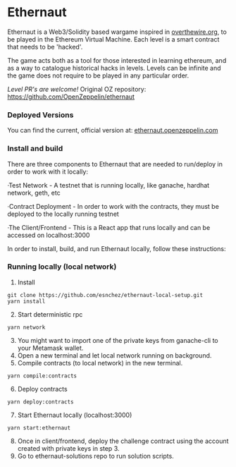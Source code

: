 # Ethernaut

<p>Ethernaut is a Web3/Solidity based wargame inspired in <a href="https://overthewire.org" target="_blank" rel="noopener noreferrer">overthewire.org</a>, to be played in the Ethereum Virtual Machine. Each level is a smart contract that needs to be 'hacked'.</p>

The game acts both as a tool for those interested in learning ethereum, and as a way to catalogue historical hacks in levels. Levels can be infinite and the game does not require to be played in any particular order.

*Level PR's are welcome!*
Original OZ repository: https://github.com/OpenZeppelin/ethernaut

### Deployed Versions

You can find the current, official version at:
[ethernaut.openzeppelin.com](https://ethernaut.openzeppelin.com)

### Install and build

There are three components to Ethernaut that are needed to run/deploy in order to work with it locally:

·Test Network - A testnet that is running locally, like ganache, hardhat network, geth, etc

·Contract Deployment - In order to work with the contracts, they must be deployed to the locally running testnet

·The Client/Frontend - This is a React app that runs locally and can be accessed on localhost:3000

In order to install, build, and run Ethernaut locally, follow these instructions:

### Running locally (local network)

1. Install
```
git clone https://github.com/esnchez/ethernaut-local-setup.git
yarn install
```
2. Start deterministic rpc
```
yarn network
```
3. You might want to import one of the private keys from ganache-cli to your Metamask wallet.
4. Open a new terminal and let local network running on background. 
5. Compile contracts (to local network) in the new terminal. 
```
yarn compile:contracts
```
6. Deploy contracts
```
yarn deploy:contracts
```
7. Start Ethernaut locally (localhost:3000)
```
yarn start:ethernaut
```
8. Once in client/frontend, deploy the challenge contract using the account created with private keys in step 3. 
9. Go to ethernaut-solutions repo to run solution scripts. 
